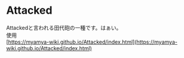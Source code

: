 # Attacked
Attackedと言われる田代砲の一種です。はぁい。
<br>
使用
<br>
[https://myamya-wiki.github.io/Attacked/index.html](https://myamya-wiki.github.io/Attacked/index.html)
